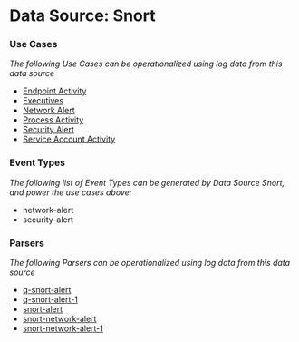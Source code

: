 Data Source: Snort
==================

### Use Cases

_The following Use Cases can be operationalized using log data from this data source_

* [Endpoint Activity](usecase_endpoint_activity.md)
* [Executives](usecase_executives.md)
* [Network Alert](usecase_network_alert.md)
* [Process Activity](usecase_process_activity.md)
* [Security Alert](usecase_security_alert.md)
* [Service Account Activity](usecase_service_account_activity.md)


### Event Types

_The following list of Event Types can be generated by Data Source Snort, and power the use cases above:_

- network-alert
- security-alert


### Parsers

_The following Parsers can be operationalized using log data from this data source_

* [q-snort-alert](parserContent_q-snort-alert.md)
* [q-snort-alert-1](parserContent_q-snort-alert-1.md)
* [snort-alert](parserContent_snort-alert.md)
* [snort-network-alert](parserContent_snort-network-alert.md)
* [snort-network-alert-1](parserContent_snort-network-alert-1.md)
